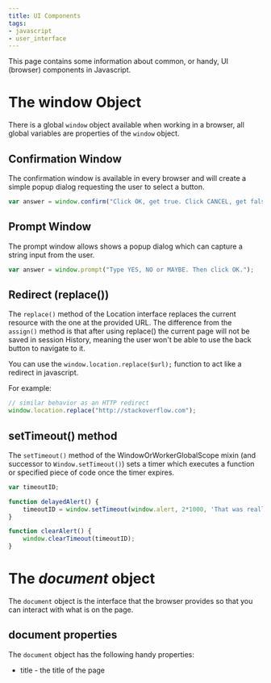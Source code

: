 ```yaml
---
title: UI Components
tags:
- javascript
- user_interface
---
```


This page contains some information about common, or handy, UI (browser) components in Javascript.

# The window Object

There is a global `window` object available when working in a browser, all global variables are properties of the `window` object.

## Confirmation Window

The confirmation window is available in every browser and will create a simple popup dialog requesting the user to select a button.

```javascript
var answer = window.confirm("Click OK, get true. Click CANCEL, get false.");
```

## Prompt Window

The prompt window allows shows a popup dialog which can capture a string input from the user.

```javascript
var answer = window.prompt("Type YES, NO or MAYBE. Then click OK.");
```

## Redirect (replace())

The `replace()` method of the Location interface replaces the current resource with the one at the provided URL. 
The difference from the `assign()` method is that after using replace() the current page will not be saved in session History, 
meaning the user won't be able to use the back button to navigate to it.

You can use the `window.location.replace($url);` function to act like a redirect in javascript.

For example:

```javascript
// similar behavior as an HTTP redirect
window.location.replace("http://stackoverflow.com");
```

## setTimeout() method

The `setTimeout()` method of the WindowOrWorkerGlobalScope mixin (and successor to `Window.setTimeout()`) sets a timer 
which executes a function or specified piece of code once the timer expires.

```javascript
var timeoutID;

function delayedAlert() {
    timeoutID = window.setTimeout(window.alert, 2*1000, 'That was really slow!');
}

function clearAlert() {
    window.clearTimeout(timeoutID);
}
```

# The *document* object

The `document` object is the interface that the browser provides so that you can interact with what is on the page.

## document properties

The `document` object has the following handy properties:
* title - the title of the page
